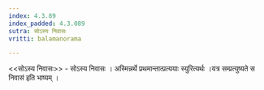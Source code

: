 ```yaml
---
index: 4.3.89
index_padded: 4.3.089
sutra: सोऽस्य निवासः
vritti: balamanorama

---
```

<<सोऽस्य निवासः>> - सोऽस्य निवासः । अस्मिन्नर्थे प्रथमान्तात्प्रत्ययाः स्युरित्यर्थः ।यत्र सम्प्रत्युष्यते स निवास॑ इति भाष्यम् ।